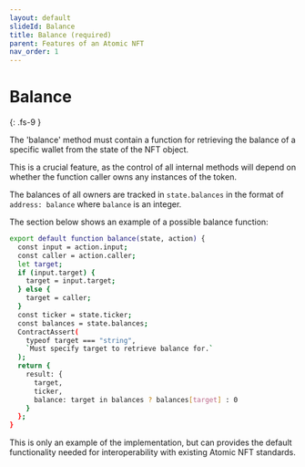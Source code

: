 ```yaml
---
layout: default
slideId: Balance
title: Balance (required)
parent: Features of an Atomic NFT
nav_order: 1
---
```

# Balance 
{: .fs-9 }

The 'balance' method must contain a function for retrieving the balance of a specific wallet from the state of the NFT object.

This is a crucial feature, as the control of all internal methods will depend on whether the function caller owns any instances of the token.

The balances of all owners are tracked in `state.balances` in the format of `address: balance` where `balance` is an integer.

The section below shows an example of a possible balance function:

```bash
export default function balance(state, action) {
  const input = action.input;
  const caller = action.caller;
  let target;
  if (input.target) {
    target = input.target;
  } else {
    target = caller;
  }
  const ticker = state.ticker;
  const balances = state.balances;
  ContractAssert(
    typeof target === "string",
    `Must specify target to retrieve balance for.`
  );
  return {
    result: {
      target,
      ticker,
      balance: target in balances ? balances[target] : 0
    }
  };
}
```

This is only an example of the implementation, but can provides the default functionality needed for interoperability with existing Atomic NFT standards.

